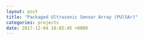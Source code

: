 ```yaml
---
layout: post
title: "Packaged Ultrasonic Sensor Array (PUlSAr)"
categories: projects
date: 2017-12-04 10:02:45 +0000
---
```

